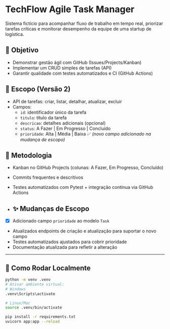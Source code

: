 # TechFlow Agile Task Manager

Sistema fictício para acompanhar fluxo de trabalho em tempo real, priorizar tarefas críticas e monitorar desempenho da equipe de uma startup de logística.

## 🎯 Objetivo
- Demonstrar gestão ágil com GitHub (Issues/Projects/Kanban)  
- Implementar um CRUD simples de tarefas (API)  
- Garantir qualidade com testes automatizados e CI (GitHub Actions)

## 📌 Escopo (Versão 2)
- API de tarefas: criar, listar, detalhar, atualizar, excluir  
- Campos:
  - `id`: identificador único da tarefa
  - `titulo`: título da tarefa
  - `descricao`: detalhes adicionais (opcional)
  - `status`: A Fazer | Em Progresso | Concluído
  - `prioridade`: Alta | Média | Baixa ✅ *(novo campo adicionado na mudança de escopo)*

## 🧭 Metodologia
- Kanban no GitHub Projects (colunas: A Fazer, Em Progresso, Concluído)  
- Commits frequentes e descritivos  
- Testes automatizados com Pytest + integração contínua via GitHub Actions

- ## ✨ Mudanças de Escopo
- [x] Adicionado campo `prioridade` ao modelo `Task`  
- Atualizados endpoints de criação e atualização para suportar o novo campo  
- Testes automatizados ajustados para cobrir prioridade  
- Documentação atualizada para refletir a alteração


---

## 🚀 Como Rodar Localmente

```bash
python -m venv .venv
# Ativar ambiente virtual:
# Windows
.venv\Scripts\activate

# Linux/Mac
source .venv/bin/activate

pip install -r requirements.txt
uvicorn app:app --reload
